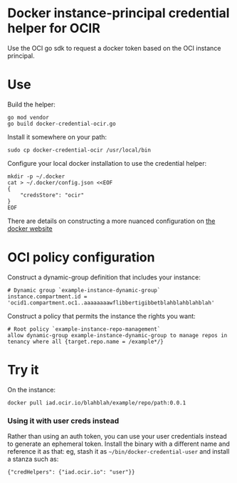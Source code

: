 # Docker instance-principal credential helper for OCIR

Use the OCI go sdk to request a docker token based on the OCI instance principal.

# Use

Build the helper:

    go mod vendor
    go build docker-credential-ocir.go

Install it somewhere on your path:

    sudo cp docker-credential-ocir /usr/local/bin

Configure your local docker installation to use the credential helper:

    mkdir -p ~/.docker
    cat > ~/.docker/config.json <<EOF
    {
        "credsStore": "ocir"
    }
    EOF

There are details on constructing a more nuanced configuration on
[the docker website](https://docs.docker.com/engine/reference/commandline/login/)

# OCI policy configuration

Construct a dynamic-group definition that includes your instance:

    # Dynamic group `example-instance-dynamic-group`
    instance.compartment.id = 'ocid1.compartment.oc1..aaaaaaaawflibbertigibbetblahblahblahblah'

Construct a policy that permits the instance the rights you want:

    # Root policy `example-instance-repo-management`
    allow dynamic-group example-instance-dynamic-group to manage repos in tenancy where all {target.repo.name = /example*/}

# Try it

On the instance:

    docker pull iad.ocir.io/blahblah/example/repo/path:0.0.1

### Using it with user creds instead

Rather than using an auth token, you can use your user credentials instead to generate an ephemeral token.
Install the binary with a different name and reference it as that: eg, stash it as `~/bin/docker-credential-user`
and install a stanza such as:

    {"credHelpers": {"iad.ocir.io": "user"}}
